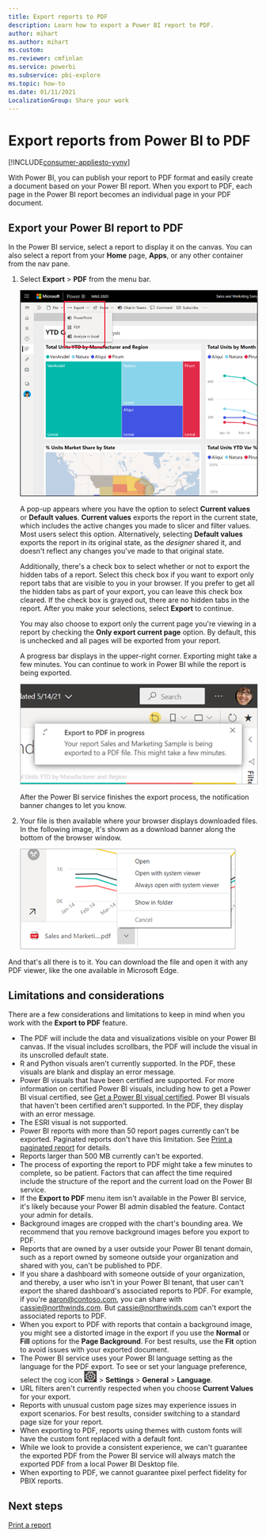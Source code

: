 ```yaml
---
title: Export reports to PDF
description: Learn how to export a Power BI report to PDF.
author: mihart
ms.author: mihart
ms.custom:  
ms.reviewer: cmfinlan
ms.service: powerbi
ms.subservice: pbi-explore
ms.topic: how-to
ms.date: 01/11/2021
LocalizationGroup: Share your work
---
```

# Export reports from Power BI to PDF

[!INCLUDE[consumer-appliesto-yyny](../includes/consumer-appliesto-yyny.md)]


With Power BI, you can publish your report to PDF format and easily create a document based on your Power BI report. When you export to PDF, each page in the Power BI report becomes an individual page in your PDF document.

## Export your Power BI report to PDF
In the Power BI service, select a report to display it on the canvas. You can also select a report from your **Home** page, **Apps**, or any other container from the nav pane.

1. Select **Export** > **PDF** from the menu bar.

    ![Select Export from the menu bar](media/end-user-pdf/power-bi-export-pdfs.png)

    A pop-up appears where you have the option to select **Current values** or **Default values**. **Current values** exports the report in the current state, which includes the active changes you made to slicer and filter values. Most users select this option. Alternatively, selecting **Default values** exports the report in its original state, as the *designer* shared it, and doesn't reflect any changes you've made to that original state.
    
    Additionally, there's a check box to select whether or not to export the hidden tabs of a report. Select this check box if you want to export only report tabs that are visible to you in your browser. If you prefer to get all the hidden tabs as part of your export, you can leave this check box cleared. If the check box is grayed out, there are no hidden tabs in the report. After you make your selections, select **Export** to continue.
    
    You may also choose to export only the current page you're viewing in a report by checking the **Only export current page** option.  By default, this is unchecked and all pages will be exported from your report.
    
    A progress bar displays in the upper-right corner. Exporting might take a few minutes. You can continue to work in Power BI while the report is being exported.

    ![Export progress message](media/end-user-pdf/power-bi-export-progress.png)

    After the Power BI service finishes the export process, the notification banner changes to let you know.

2. Your file is then available where your browser displays downloaded files. In the following image, it's shown as a download banner along the bottom of the browser window.

    ![Downloaded file location](media/end-user-pdf/power-bi-export-done.png)

And that's all there is to it. You can download the file and open it with any PDF viewer, like the one available in Microsoft Edge.


## Limitations and considerations
There are a few considerations and limitations to keep in mind when you work with the **Export to PDF** feature.

* The PDF will include the data and visualizations visible on your Power BI canvas. If the visual includes scrollbars, the PDF will include the visual in its unscrolled default state.  
* R and Python visuals aren't currently supported. In the PDF, these visuals are blank and display an error message. 
* Power BI visuals that have been certified are supported. For more information on certified Power BI visuals, including how to get a Power BI visual certified, see [Get a Power BI visual certified](../developer/visuals/power-bi-custom-visuals-certified.md). Power BI visuals that haven't been certified aren't supported. In the PDF, they display with an error message.
* The ESRI visual is not supported.
* Power BI reports with more than 50 report pages currently can't be exported. Paginated reports don't have this limitation. See [Print a paginated report](end-user-paginated-report.md#interact-with-a-paginated-report) for details. 
* Reports larger than 500 MB currently can't be exported. 
* The process of exporting the report to PDF might take a few minutes to complete, so be patient. Factors that can affect the time required include the structure of the report and the current load on the Power BI service.
* If the **Export to PDF** menu item isn't available in the Power BI service, it's likely because your Power BI admin disabled the feature. Contact your admin for details.
* Background images are cropped with the chart's bounding area. We recommend that you remove background images before you export to PDF.
* Reports that are owned by a user outside your Power BI tenant domain, such as a report owned by someone outside your organization and shared with you, can't be published to PDF.
* If you share a dashboard with someone outside of your organization, and thereby, a user who isn't in your Power BI tenant, that user can't export the shared dashboard's associated reports to PDF. For example, if you're aaron@contoso.com, you can share with cassie@northwinds.com. But cassie@northwinds.com can't export the associated reports to PDF.
* When you export to PDF with reports that contain a background image, you might see a distorted image in the export if you use the **Normal** or **Fill** options for the **Page Background**. For best results, use the **Fit** option to avoid issues with your exported document.
* The Power BI service uses your Power BI language setting as the language for the PDF export. To see or set your language preference, select the cog icon ![Cog icon](media/end-user-powerpoint/power-bi-settings-icon.png) > **Settings** > **General** > **Language**.
* URL filters aren't currently respected when you choose **Current Values** for your export.
* Reports with unusual custom page sizes may experience issues in export scenarios. For best results, consider switching to a standard page size for your report.
* When exporting to PDF, reports using themes with custom fonts will have the custom font replaced with a default font.
* While we look to provide a consistent experience, we can't guarantee the exported PDF from the Power BI service will always match the exported PDF from a local Power BI Desktop file.
* When exporting to PDF, we cannot guarantee pixel perfect fidelity for PBIX reports.

## Next steps
[Print a report](end-user-print.md)
